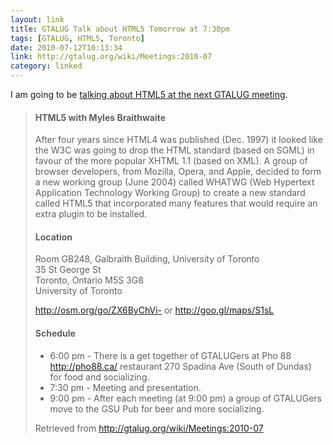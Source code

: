 ```yaml
---
layout: link
title: GTALUG Talk about HTML5 Tomorrow at 7:30pm
tags: [GTALUG, HTML5, Toronto]
date: 2010-07-12T10:13:34
link: http://gtalug.org/wiki/Meetings:2010-07
category: linked
---
```


I am going to be [talking about HTML5 at the next GTALUG meeting](http://gtalug.org/wiki/Meetings:2010-07).

> #### HTML5 with Myles Braithwaite
> 
> After four years since HTML4 was published (Dec. 1997) it looked
> like the W3C was going to drop the HTML standard (based on SGML)
> in favour of the more popular XHTML 1.1 (based on XML). A group
> of browser developers, from Mozilla, Opera, and Apple, decided to
> form a new working group (June 2004) called WHATWG (Web Hypertext
> Application Technology Working Group) to create a new standard
> called HTML5 that incorporated many features that would require
> an extra plugin to be installed.
> 
> #### Location
> 
> Room GB248, Galbraith Building, University of Toronto<br />
> 35 St George St<br />
> Toronto, Ontario M5S 3G8<br />
> University of Toronto
> 
> <http://osm.org/go/ZX6ByChVi-> or <http://goo.gl/maps/S1sL>
> 
> #### Schedule
> 
> * 6:00 pm -   There is a get together of GTALUGers at Pho 88 <http://pho88.ca/> restaurant 270 Spadina Ave (South of Dundas) for food and socializing.
> * 7:30 pm -   Meeting and presentation.
> * 9:00 pm -   After each meeting (at 9:00 pm) a group of GTALUGers move to the GSU Pub for beer and more socializing.
> 
> Retrieved from <http://gtalug.org/wiki/Meetings:2010-07>